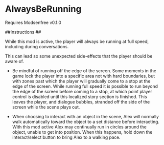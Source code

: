 # AlwaysBeRunning #
Requires Modsenfree v0.1.0

##Instructions ##

While this mod is active, the player will always be running at full speed, including 
during conversations. 

This can lead so some unexpected side-effects that the player should be aware of.
- Be mindful of running off the edge of the screen. Some moments in the game lock the player 
  into a specific area not with hard boundaries, but with zones past which the player will 
  gradually come to a stop at the edge of the screen. While running full speed  it is possible 
  to run beyond the edge of the screen before coming to a stop, at which point player control
  is disabled until this localized story section is finished. This leaves the player, and 
  dialogue bubbles, stranded off the side of the screen while the scene plays out.
  
- When choosing to interact with an object in the scene, Alex will normally walk
  automatically toward the object to a set distance before interacting. With this mod active
  Alex may continually run in circles around the object, unable to get into position. 
  When this happens, hold down the interact/select button to bring Alex to a walking pace.
